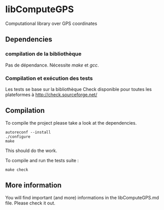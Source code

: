 libComputeGPS
=============

Computational library over GPS coordinates

Dependencies
------------

### compilation de la bibliothèque
Pas de dépendance.
Nécessite _make_ et _gcc_.

### Compilation et exécution des tests
Les tests se base sur la bibliothèque Check disponible pour toutes les
plateformes à http://check.sourceforge.net/


Compilation
-----------

To compile the project please take a look at the dependencies.

    autoreconf --install
    ./configure
    make

This should do the work.

To compile and run the tests suite :

    make check

More information
----------------

You will find important (and more) informations in the libComputeGPS.md file.
Please check it out.
